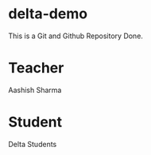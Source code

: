 # delta-demo
This is a Git and Github Repository Done.

# Teacher
Aashish Sharma

# Student
Delta Students